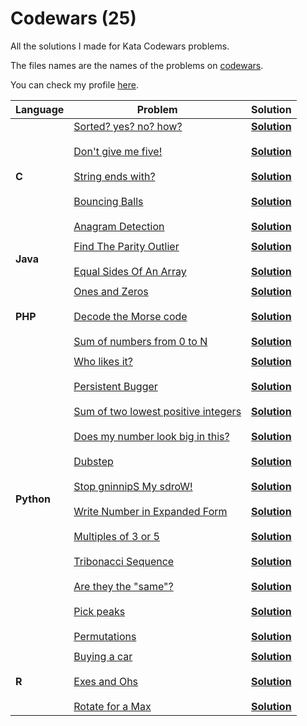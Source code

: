 # Codewars (25)
All the solutions I made for Kata Codewars problems.

The files names are the names of the problems on [codewars](https://www.codewars.com).

You can check my profile [here](https://www.codewars.com/users/v1eira).

| Language | Problem | Solution |
|----------|---------|----------|
| <b>C</b> | [Sorted? yes? no? how?](https://www.codewars.com/kata/sorted-yes-no-how/c) <br><br> [Don't give me five!](https://www.codewars.com/kata/dont-give-me-five/c) <br><br> [String ends with?](https://www.codewars.com/kata/string-ends-with/c) <br><br> [Bouncing Balls](https://www.codewars.com/kata/bouncing-balls/c) <br><br> [Anagram Detection](https://www.codewars.com/kata/anagram-detection/c) | <b>[Solution](C/sorted_yes_no_how.c)</b> <br><br> <b>[Solution](C/dont_give_me_five.c)</b> <br><br> <b>[Solution](C/string_ends_with.c)</b> <br><br> <b>[Solution](C/bouncing_balls.c)</b> <br><br> <b>[Solution](C/anagram_detection.c)</b> |
||||
| <b>Java</b> | [Find The Parity Outlier](https://www.codewars.com/kata/find-the-parity-outlier/java) <br><br> [Equal Sides Of An Array](https://www.codewars.com/kata/equal-sides-of-an-array/java) | <b>[Solution](Java/FindTheParityOutlier.java)</b> <br><br> <b>[Solution](Java/EqualSidesOfAnArray.java)</b> |
||||
| <b>PHP</b> | [Ones and Zeros](https://www.codewars.com/kata/ones-and-zeros/php) <br><br> [Decode the Morse code](https://www.codewars.com/kata/decode-the-morse-code/php) <br><br> [Sum of numbers from 0 to N](https://www.codewars.com/kata/sum-of-numbers-from-0-to-n/php) | <b>[Solution](PHP/ones_and_zeros.php)</b> <br><br> <b>[Solution](PHP/decode_the_morse_code.php)</b> <br><br> <b>[Solution](PHP/sum_of_numbers_from_0_to_N.php)</b> |
||||
| <b>Python</b> | [Who likes it?](https://www.codewars.com/kata/who-likes-it/python) <br><br> [Persistent Bugger](https://www.codewars.com/kata/persistent-bugger/python) <br><br> [Sum of two lowest positive integers](https://www.codewars.com/kata/sum-of-two-lowest-positive-integers/python) <br><br> [Does my number look big in this?](https://www.codewars.com/kata/does-my-number-look-big-in-this/python) <br><br> [Dubstep](https://www.codewars.com/kata/dubstep/python) <br><br> [Stop gninnipS My sdroW!](https://www.codewars.com/kata/stop-gninnips-my-sdrow/python) <br><br> [Write Number in Expanded Form](https://www.codewars.com/kata/write-number-in-expanded-form/python) <br><br> [Multiples of 3 or 5](https://www.codewars.com/kata/multiples-of-3-or-5/python) <br><br> [Tribonacci Sequence](https://www.codewars.com/kata/tribonacci-sequence/python) <br><br> [Are they the "same"?](https://www.codewars.com/kata/are-they-the-same/python) <br><br> [Pick peaks](https://www.codewars.com/kata/pick-peaks/python) <br><br> [Permutations](https://www.codewars.com/kata/permutations/python) | <b>[Solution](Python/who_likes_it.py)</b> <br><br> <b>[Solution](Python/persistent_bugger.py)</b> <br><br> <b>[Solution](Python/sum_of_two_lowest_positive_integers.py)</b> <br><br> <b>[Solution](Python/does_my_number_look_big_in_this.py)</b> <br><br> <b>[Solution](Python/dubstep.py)</b> <br><br> <b>[Solution](Python/stop_gninnips_my_sdrow.py)</b> <br><br> <b>[Solution](Python/write_number_in_expanded_form.py)</b> <br><br> <b>[Solution](Python/multiples_of_3_or_5.py)</b> <br><br> <b>[Solution](Python/tribonacci_sequence.py)</b> <br><br> <b>[Solution](Python/are_they_the_same.py)</b> <br><br> <b>[Solution](Python/pick_peaks.py)</b> <br><br> <b>[Solution](Python/permutations.py)</b> |
||||
| <b>R</b> | [Buying a car](https://www.codewars.com/kata/buying-a-car/r) <br><br>[Exes and Ohs](https://www.codewars.com/kata/exes-and-ohs/r) <br><br>[Rotate for a Max](https://www.codewars.com/kata/rotate-for-a-max/r) | <b>[Solution](R/buying_a_car.r)</b> <br><br> <b>[Solution](R/exes_and_ohs.r)</b> <br><br> <b>[Solution](R/rotate_for_a_max.r)</b> |